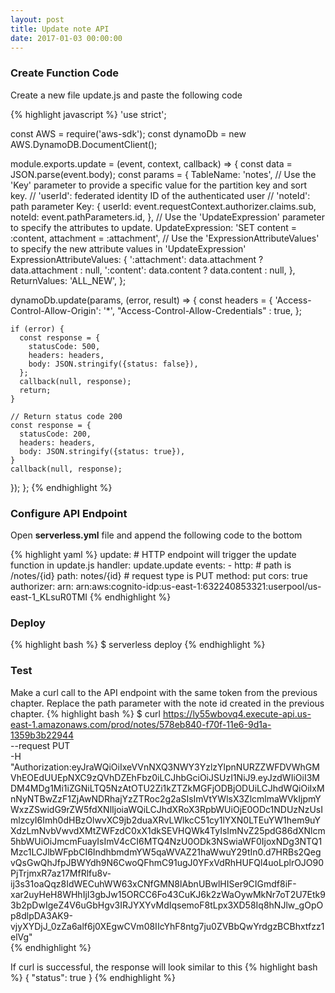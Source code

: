 ```yaml
---
layout: post
title: Update note API
date: 2017-01-03 00:00:00
---
```


### Create Function Code

Create a new file update.js and paste the following code

{% highlight javascript %}
'use strict';

const AWS = require('aws-sdk');
const dynamoDb = new AWS.DynamoDB.DocumentClient();

module.exports.update = (event, context, callback) => {
  const data = JSON.parse(event.body);
  const params = {
    TableName: 'notes',
    // Use the 'Key' parameter to provide a specific value for the partition key and sort key.
    // 'userId': federated identity ID of the authenticated user
    // 'noteId': path parameter
    Key: {
      userId: event.requestContext.authorizer.claims.sub,
      noteId: event.pathParameters.id,
    },
    // Use the 'UpdateExpression' parameter to specify the attributes to update.
    UpdateExpression: 'SET content = :content, attachment = :attachment',
    // Use the 'ExpressionAttributeValues' to specify the new attribute values in 'UpdateExpression'
    ExpressionAttributeValues: {
      ':attachment': data.attachment ? data.attachment : null,
      ':content': data.content ? data.content : null,
    },
    ReturnValues: 'ALL_NEW',
  };

  dynamoDb.update(params, (error, result) => {
    const headers = {
      'Access-Control-Allow-Origin': '*',
      "Access-Control-Allow-Credentials" : true,
    };

    if (error) {
      const response = {
        statusCode: 500,
        headers: headers,
        body: JSON.stringify({status: false}),
      };
      callback(null, response);
      return;
    }

    // Return status code 200
    const response = {
      statusCode: 200,
      headers: headers,
      body: JSON.stringify({status: true}),
    }
    callback(null, response);
  });
};
{% endhighlight %}

### Configure API Endpoint

Open **serverless.yml** file and append the following code to the bottom

{% highlight yaml %}
  update:
    # HTTP endpoint will trigger the update function in update.js
    handler: update.update
    events:
      - http:
          # path is /notes/{id}
          path: notes/{id}
          # request type is PUT
          method: put
          cors: true
          authorizer:
            arn: arn:aws:cognito-idp:us-east-1:632240853321:userpool/us-east-1_KLsuR0TMI
{% endhighlight %}

### Deploy

{% highlight bash %}
$ serverless deploy
{% endhighlight %}

### Test

Make a curl call to the API endpoint with the same token from the previous chapter. Replace the path parameter with the note id created in the previous chapter.
{% highlight bash %}
$ curl https://ly55wbovq4.execute-api.us-east-1.amazonaws.com/prod/notes/578eb840-f70f-11e6-9d1a-1359b3b22944 \
  --request PUT \
  -H "Authorization:eyJraWQiOiIxeVVnNXQ3NWY3YzlzYlpnNURZZWFDVWhGMVhEOEdUUEpNXC9zQVhDZEhFbz0iLCJhbGciOiJSUzI1NiJ9.eyJzdWIiOiI3MDM4MDg1Mi1iZGNiLTQ5NzAtOTU2Zi1kZTZkMGFjODBjODUiLCJhdWQiOiIxMnNyNTBwZzF1ZjAwNDRhajYzZTRoc2g2aSIsImVtYWlsX3ZlcmlmaWVkIjpmYWxzZSwidG9rZW5fdXNlIjoiaWQiLCJhdXRoX3RpbWUiOjE0ODc1NDUzNzUsImlzcyI6Imh0dHBzOlwvXC9jb2duaXRvLWlkcC51cy1lYXN0LTEuYW1hem9uYXdzLmNvbVwvdXMtZWFzdC0xX1dkSEVHQWk4TyIsImNvZ25pdG86dXNlcm5hbWUiOiJmcmFuayIsImV4cCI6MTQ4NzU0ODk3NSwiaWF0IjoxNDg3NTQ1Mzc1LCJlbWFpbCI6IndhbmdmYW5qaWVAZ21haWwuY29tIn0.d7HRBs2QegvQsGwQhJfpJBWYdh9N6CwoQFhmC91ugJ0YFxVdRhHUFQl4uoLplrOJO90PjTrjmxR7az17MfRlfu8v-ij3s31oaQqz8IdWECuhWW63xCNfGMN8lAbnUBwlHISer9CIGmdf8iF-xar2uyHeH8WHhIjI3gbJw15ORCC6Fo43CuKJ6k2zWaOywMkNr7oT2U7Etk93b2pDwIgeZ4V6uGbHgv3IRJYXYvMdIqsemoF8tLpx3XD58Iq8hNJlw_gOpOp8dlpDA3AK9-vjyXYDjJ_0zZa6alf6j0XEgwCVm08IIcYhF8ntg7ju0ZVBbQwYrdgzBCBhxtfzz1elVg" \
{% endhighlight %}

If curl is successful, the response will look similar to this
{% highlight bash %}
{
  "status": true
}
{% endhighlight %}
